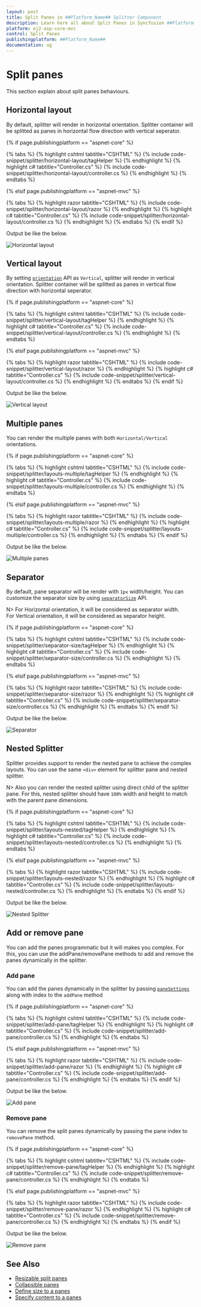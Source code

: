 ```yaml
---
layout: post
title: Split Panes in ##Platform_Name## Splitter Component
description: Learn here all about Split Panes in Syncfusion ##Platform_Name## Splitter component of Syncfusion Essential JS 2 and more.
platform: ej2-asp-core-mvc
control: Split Panes
publishingplatform: ##Platform_Name##
documentation: ug
---
```



# Split panes

This section explain about split panes behaviours.

## Horizontal layout

By default, splitter will render in horizontal orientation. Splitter container will be splitted as panes in horizontal flow direction with vertical seperator.

{% if page.publishingplatform == "aspnet-core" %}

{% tabs %}
{% highlight cshtml tabtitle="CSHTML" %}
{% include code-snippet/splitter/horizontal-layout/tagHelper %}
{% endhighlight %}
{% highlight c# tabtitle="Controller.cs" %}
{% include code-snippet/splitter/horizontal-layout/controller.cs %}
{% endhighlight %}
{% endtabs %}

{% elsif page.publishingplatform == "aspnet-mvc" %}

{% tabs %}
{% highlight razor tabtitle="CSHTML" %}
{% include code-snippet/splitter/horizontal-layout/razor %}
{% endhighlight %}
{% highlight c# tabtitle="Controller.cs" %}
{% include code-snippet/splitter/horizontal-layout/controller.cs %}
{% endhighlight %}
{% endtabs %}
{% endif %}



Output be like the below.

![Horizontal layout](./images/horizontal-layout.png)

## Vertical layout

By setting [`orientation`](https://help.syncfusion.com/cr/aspnetcore-js2/Syncfusion.EJ2.Layouts.Splitter.html#Syncfusion_EJ2_Layouts_Splitter_Orientation) API as `Vertical`, splitter will render in vertical orientation. Splitter container will be splitted as panes in vertical flow direction with horizontal seperator.

{% if page.publishingplatform == "aspnet-core" %}

{% tabs %}
{% highlight cshtml tabtitle="CSHTML" %}
{% include code-snippet/splitter/vertical-layout/tagHelper %}
{% endhighlight %}
{% highlight c# tabtitle="Controller.cs" %}
{% include code-snippet/splitter/vertical-layout/controller.cs %}
{% endhighlight %}
{% endtabs %}

{% elsif page.publishingplatform == "aspnet-mvc" %}

{% tabs %}
{% highlight razor tabtitle="CSHTML" %}
{% include code-snippet/splitter/vertical-layout/razor %}
{% endhighlight %}
{% highlight c# tabtitle="Controller.cs" %}
{% include code-snippet/splitter/vertical-layout/controller.cs %}
{% endhighlight %}
{% endtabs %}
{% endif %}



Output be like the below.

![Vertical layout](./images/vertical-layout.png)

## Multiple panes

You can render the multiple panes with both `Horizontal/Vertical` orientations.

{% if page.publishingplatform == "aspnet-core" %}

{% tabs %}
{% highlight cshtml tabtitle="CSHTML" %}
{% include code-snippet/splitter/layouts-multiple/tagHelper %}
{% endhighlight %}
{% highlight c# tabtitle="Controller.cs" %}
{% include code-snippet/splitter/layouts-multiple/controller.cs %}
{% endhighlight %}
{% endtabs %}

{% elsif page.publishingplatform == "aspnet-mvc" %}

{% tabs %}
{% highlight razor tabtitle="CSHTML" %}
{% include code-snippet/splitter/layouts-multiple/razor %}
{% endhighlight %}
{% highlight c# tabtitle="Controller.cs" %}
{% include code-snippet/splitter/layouts-multiple/controller.cs %}
{% endhighlight %}
{% endtabs %}
{% endif %}



Output be like the below.

![Multiple panes](./images/layouts-multiple.png)

## Separator

By default, pane separator will be render with `1px` width/height. You can customize the separator size by using [`separatorSize`](https://help.syncfusion.com/cr/aspnetcore-js2/Syncfusion.EJ2.Layouts.Splitter.html#Syncfusion_EJ2_Layouts_Splitter_SeparatorSize) API.

N> For Horizontal orientation, it will be considered as separator width.
<br/> For Vertical orientation, it will be considered as separator height.

{% if page.publishingplatform == "aspnet-core" %}

{% tabs %}
{% highlight cshtml tabtitle="CSHTML" %}
{% include code-snippet/splitter/separator-size/tagHelper %}
{% endhighlight %}
{% highlight c# tabtitle="Controller.cs" %}
{% include code-snippet/splitter/separator-size/controller.cs %}
{% endhighlight %}
{% endtabs %}

{% elsif page.publishingplatform == "aspnet-mvc" %}

{% tabs %}
{% highlight razor tabtitle="CSHTML" %}
{% include code-snippet/splitter/separator-size/razor %}
{% endhighlight %}
{% highlight c# tabtitle="Controller.cs" %}
{% include code-snippet/splitter/separator-size/controller.cs %}
{% endhighlight %}
{% endtabs %}
{% endif %}



Output be like the below.

![Separator](./images/separator-size.png)

## Nested Splitter

Splitter provides support to render the nested pane to achieve the complex layouts. You can use the same `<div>` element for splitter pane and nested splitter.

N> Also you can render the nested splitter using direct child of the splitter pane. For this, nested splitter should have `100%` width and height to match with the parent pane dimensions.

{% if page.publishingplatform == "aspnet-core" %}

{% tabs %}
{% highlight cshtml tabtitle="CSHTML" %}
{% include code-snippet/splitter/layouts-nested/tagHelper %}
{% endhighlight %}
{% highlight c# tabtitle="Controller.cs" %}
{% include code-snippet/splitter/layouts-nested/controller.cs %}
{% endhighlight %}
{% endtabs %}

{% elsif page.publishingplatform == "aspnet-mvc" %}

{% tabs %}
{% highlight razor tabtitle="CSHTML" %}
{% include code-snippet/splitter/layouts-nested/razor %}
{% endhighlight %}
{% highlight c# tabtitle="Controller.cs" %}
{% include code-snippet/splitter/layouts-nested/controller.cs %}
{% endhighlight %}
{% endtabs %}
{% endif %}



Output be like the below.

![Nested Splitter](./images/layouts-nested.png)

## Add or remove pane

You can add the panes programmatic but it will makes you complex. For this, you can use the addPane/removePane methods to add and remove the panes dynamically in the splitter.

### Add pane

You can add the panes dynamically in the splitter by passing [`paneSettings`](https://help.syncfusion.com/cr/aspnetcore-js2/Syncfusion.EJ2.Layouts.Splitter.html#Syncfusion_EJ2_Layouts_Splitter_PaneSettings) along with index to the `addPane` method

{% if page.publishingplatform == "aspnet-core" %}

{% tabs %}
{% highlight cshtml tabtitle="CSHTML" %}
{% include code-snippet/splitter/add-pane/tagHelper %}
{% endhighlight %}
{% highlight c# tabtitle="Controller.cs" %}
{% include code-snippet/splitter/add-pane/controller.cs %}
{% endhighlight %}
{% endtabs %}

{% elsif page.publishingplatform == "aspnet-mvc" %}

{% tabs %}
{% highlight razor tabtitle="CSHTML" %}
{% include code-snippet/splitter/add-pane/razor %}
{% endhighlight %}
{% highlight c# tabtitle="Controller.cs" %}
{% include code-snippet/splitter/add-pane/controller.cs %}
{% endhighlight %}
{% endtabs %}
{% endif %}



Output be like the below.

![Add pane](./images/add-pane.png)

### Remove pane

You can remove the split panes dynamically by passing the pane index to `removePane` method.

{% if page.publishingplatform == "aspnet-core" %}

{% tabs %}
{% highlight cshtml tabtitle="CSHTML" %}
{% include code-snippet/splitter/remove-pane/tagHelper %}
{% endhighlight %}
{% highlight c# tabtitle="Controller.cs" %}
{% include code-snippet/splitter/remove-pane/controller.cs %}
{% endhighlight %}
{% endtabs %}

{% elsif page.publishingplatform == "aspnet-mvc" %}

{% tabs %}
{% highlight razor tabtitle="CSHTML" %}
{% include code-snippet/splitter/remove-pane/razor %}
{% endhighlight %}
{% highlight c# tabtitle="Controller.cs" %}
{% include code-snippet/splitter/remove-pane/controller.cs %}
{% endhighlight %}
{% endtabs %}
{% endif %}



Output be like the below.

![Remove pane](./images/remove-pane.png)

## See Also

* [Resizable split panes](./resizing/)
* [Collapsible panes](./expand-and-collapse/)
* [Define size to a panes](./pane-sizing/ )
* [Specify content to a panes](./pane-content/)
